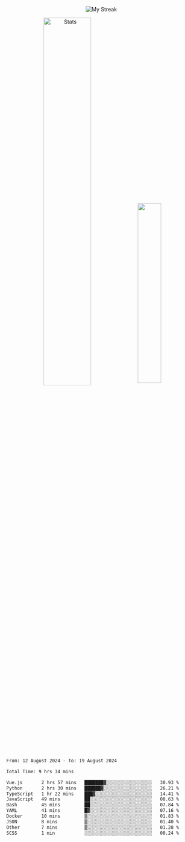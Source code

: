<p align="center">
<picture>
  <source media="(prefers-color-scheme: dark)" srcset="http://github-readme-streak-stats.herokuapp.com?user=semolik&theme=dark&hide_border=true&background=DD272700">
  <img alt="My Streak" src="http://github-readme-streak-stats.herokuapp.com?user=semolik&hide_border=true">
</picture>
</p>
<div align="center">
  <picture>
    <source media="(prefers-color-scheme: dark)" srcset="https://github-readme-stats.vercel.app/api?username=semolik&show_icons=true&bg_color=DD272700&hide_border=true&theme=dark">
        <img alt="Stats" src="https://github-readme-stats.vercel.app/api?username=semolik&show_icons=true&bg_color=DD272700&hide_border=true" width="50%" >
  </picture>
  <sup>
  <picture>
  <source media="(prefers-color-scheme: dark)" srcset="https://github-readme-stats.vercel.app/api/top-langs/?username=semolik&layout=compact&hide_border=true&bg_color=DD272700&theme=dark">
  <img src="https://github-readme-stats.vercel.app/api/top-langs/?username=semolik&layout=compact&hide_border=true" width="35%" />
  </picture>
  </sup>
</div>
<!--START_SECTION:waka-->

```txt
From: 12 August 2024 - To: 19 August 2024

Total Time: 9 hrs 34 mins

Vue.js       2 hrs 57 mins   ███████▓░░░░░░░░░░░░░░░░░   30.93 %
Python       2 hrs 30 mins   ██████▓░░░░░░░░░░░░░░░░░░   26.21 %
TypeScript   1 hr 22 mins    ███▓░░░░░░░░░░░░░░░░░░░░░   14.41 %
JavaScript   49 mins         ██░░░░░░░░░░░░░░░░░░░░░░░   08.63 %
Bash         45 mins         ██░░░░░░░░░░░░░░░░░░░░░░░   07.84 %
YAML         41 mins         █▓░░░░░░░░░░░░░░░░░░░░░░░   07.16 %
Docker       10 mins         ▒░░░░░░░░░░░░░░░░░░░░░░░░   01.83 %
JSON         8 mins          ▒░░░░░░░░░░░░░░░░░░░░░░░░   01.40 %
Other        7 mins          ▒░░░░░░░░░░░░░░░░░░░░░░░░   01.28 %
SCSS         1 min           ░░░░░░░░░░░░░░░░░░░░░░░░░   00.24 %
```

<!--END_SECTION:waka-->

